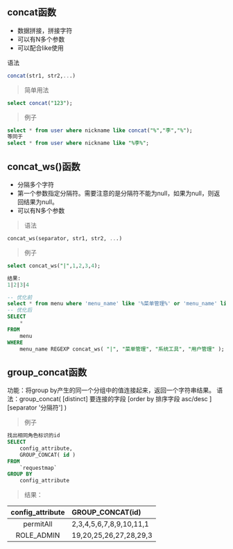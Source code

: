 ## concat函数
* 数据拼接，拼接字符
* 可以有N多个参数
* 可以配合like使用

语法
```sql
concat(str1, str2,...)
```

> 简单用法
```sql
select concat("123");
```

> 例子
```sql
select * from user where nickname like concat("%","李","%");
等同于
select * from user where nickname like "%李%";
```

## concat_ws()函数
* 分隔多个字符
* 第一个参数指定分隔符。需要注意的是分隔符不能为null，如果为null，则返回结果为null。
* 可以有N多个参数

> 语法
```sql
concat_ws(separator, str1, str2, ...)
```

> 例子
```sql
select concat_ws("|",1,2,3,4);

结果:
1|2|3|4

-- 优化前
select * from menu where 'menu_name' like '%菜单管理%' or 'menu_name' like '%系统工具%' .....
-- 优化后
SELECT
	* 
FROM
	menu
WHERE
	menu_name REGEXP concat_ws( "|", "菜单管理", "系统工具", "用户管理" );
```

## group_concat函数
功能：将group by产生的同一个分组中的值连接起来，返回一个字符串结果。
语法：group_concat( [distinct] 要连接的字段 [order by 排序字段 asc/desc  ] [separator '分隔符'] )

> 例子
```sql
找出相同角色标识的id
SELECT
	config_attribute,
	GROUP_CONCAT( id ) 
FROM
	`requestmap` 
GROUP BY
	config_attribute
```

> 结果：

| config_attribute | GROUP_CONCAT(id) |
| :----------------: | :---------------- |
| permitAll | 2,3,4,5,6,7,8,9,10,11,1 |
| ROLE_ADMIN | 19,20,25,26,27,28,29,3 |

